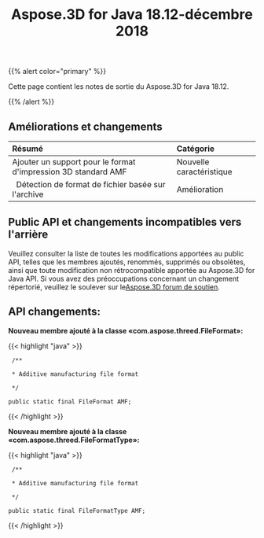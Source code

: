 ﻿---
title: Aspose.3D for Java 18.12-décembre 2018
type: docs
weight: 10
url: /fr/java/aspose-3d-for-java-18-12-december-2018/
---
{{% alert color="primary" %}} 

Cette page contient les notes de sortie du Aspose.3D for Java 18.12.

{{% /alert %}} 

## **Améliorations et changements**


|**Résumé**|**Catégorie**|
|:- |:- |
|Ajouter un support pour le format d'impression 3D standard AMF|Nouvelle caractéristique|
|` `Détection de format de fichier basée sur l'archive|Amélioration|

## **Public API et changements incompatibles vers l'arrière**

Veuillez consulter la liste de toutes les modifications apportées au public API, telles que les membres ajoutés, renommés, supprimés ou obsolètes, ainsi que toute modification non rétrocompatible apportée au Aspose.3D for Java API. Si vous avez des préoccupations concernant un changement répertorié, veuillez le soulever sur le[Aspose.3D forum de soutien](https://forum.aspose.com/c/3d).

## **API changements:**

**Nouveau membre ajouté à la classe «com.aspose.threed.FileFormat»:**

{{< highlight "java" >}}

     /**

     * Additive manufacturing file format

     */

    public static final FileFormat AMF;

{{< /highlight >}}


**Nouveau membre ajouté à la classe «com.aspose.threed.FileFormatType»:**

{{< highlight "java" >}}

     /**

     * Additive manufacturing file format

     */

    public static final FileFormatType AMF;

{{< /highlight >}}




